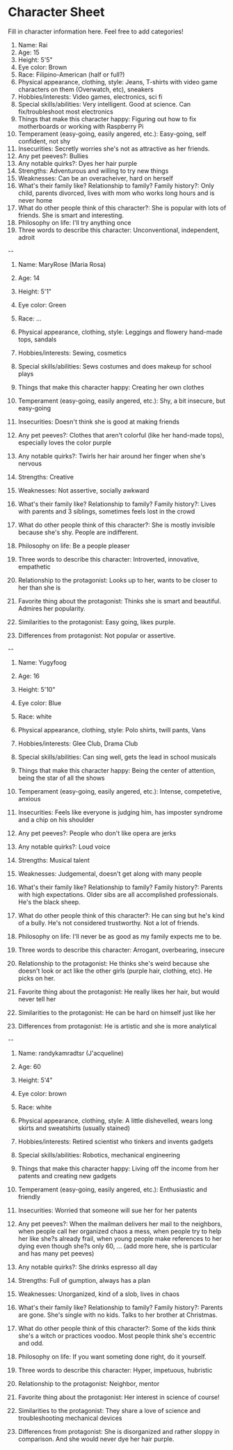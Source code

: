 # Character Sheet

Fill in character information here. Feel free to add categories!


1. Name: Rai
2. Age: 15
3. Height: 5'5"
4. Eye color: Brown
5. Race: Filipino-American (half or full?)
6. Physical appearance, clothing, style: Jeans, T-shirts with video game characters on them (Overwatch, etc), sneakers
7. Hobbies/interests: Video games, electronics, sci fi
8. Special skills/abilities: Very intelligent. Good at science. Can fix/troubleshoot most electronics
9. Things that make this character happy: Figuring out how to fix motherboards or working with Raspberry Pi
10. Temperament (easy-going, easily angered, etc.): Easy-going, self confident, not shy
11. Insecurities: Secretly worries she's not as attractive as her friends.
12. Any pet peeves?: Bullies
13. Any notable quirks?: Dyes her hair purple
14. Strengths: Adventurous and willing to try new things
15. Weaknesses: Can be an overacheiver, hard on herself
16. What's their family like? Relationship to family? Family history?: Only child, parents divorced, lives with mom who works long hours and is never home
17. What do other people think of this character?: She is popular with lots of friends. She is smart and interesting.
18. Philosophy on life: I'll try anything once
19. Three words to describe this character: Unconventional, independent, adroit


--


1. Name: MaryRose (Maria Rosa)
2. Age: 14
3. Height: 5'1"
4. Eye color: Green
5. Race: ...
6. Physical appearance, clothing, style: Leggings and flowery hand-made tops, sandals
7. Hobbies/interests: Sewing, cosmetics
8. Special skills/abilities: Sews costumes and does makeup for school plays 
9. Things that make this character happy: Creating her own clothes
10. Temperament (easy-going, easily angered, etc.): Shy, a bit insecure, but easy-going
11. Insecurities: Doesn't think she is good at making friends
12. Any pet peeves?: Clothes that aren't colorful (like her hand-made tops), especially loves the color purple
13. Any notable quirks?: Twirls her hair around her finger when she's nervous
14. Strengths: Creative
15. Weaknesses: Not assertive, socially awkward 
16. What's their family like? Relationship to family? Family history?: Lives with parents and 3 siblings, sometimes feels lost in the crowd
17. What do other people think of this character?: She is mostly invisible because she's shy. People are indifferent.
18. Philosophy on life: Be a people pleaser
19. Three words to describe this character: Introverted, innovative, empathetic

1. Relationship to the protagonist: Looks up to her, wants to be closer to her than she is
2. Favorite thing about the protagonist: Thinks she is smart and beautiful. Admires her popularity.
3. Similarities to the protagonist: Easy going, likes purple. 
4. Differences from protagonist: Not popular or assertive.


--


1. Name: Yugyfoog
2. Age: 16
3. Height: 5'10" 
4. Eye color: Blue
5. Race: white
6. Physical appearance, clothing, style: Polo shirts, twill pants, Vans
7. Hobbies/interests: Glee Club, Drama Club
8. Special skills/abilities: Can sing well, gets the lead in school musicals
9. Things that make this character happy: Being the center of attention, being the star of all the shows
10. Temperament (easy-going, easily angered, etc.): Intense, competetive, anxious
11. Insecurities: Feels like everyone is judging him, has imposter syndrome and a chip on his shoulder
12. Any pet peeves?: People who don't like opera are jerks
13. Any notable quirks?: Loud voice
14. Strengths: Musical talent
15. Weaknesses: Judgemental, doesn't get along with many people
16. What's their family like? Relationship to family? Family history?: Parents with high expectations. Older sibs are all accomplished professionals. He's the black sheep.
17. What do other people think of this character?: He can sing but he's kind of a bully. He's not considered trustworthy. Not a lot of friends.
18. Philosophy on life: I'll never be as good as my family expects me to be.
19. Three words to describe this character: Arrogant, overbearing, insecure

1. Relationship to the protagonist: He thinks she's weird because she doesn't look or act like the other girls (purple hair, clothing, etc). He picks on her.
2. Favorite thing about the protagonist: He really likes her hair, but would never tell her
3. Similarities to the protagonist: He can be hard on himself just like her
4. Differences from protagonist: He is artistic and she is more analytical


--


1. Name: randykamradtsr (J'acqueline) 
2. Age: 60
3. Height: 5'4"
4. Eye color: brown 
5. Race: white
6. Physical appearance, clothing, style: A little dishevelled, wears long skirts and sweatshirts (usually stained)
7. Hobbies/interests: Retired scientist who tinkers and invents gadgets
8. Special skills/abilities: Robotics, mechanical engineering
9. Things that make this character happy: Living off the income from her patents and creating new gadgets
10. Temperament (easy-going, easily angered, etc.): Enthusiastic and friendly
11. Insecurities: Worried that someone will sue her for her patents
12. Any pet peeves?: When the mailman delivers her mail to the neighbors, when people call her organized chaos a mess, when people try to help her like she?s already frail, when young people make references to her dying even though she?s only 60, ... (add more here, she is particular and has many pet peeves)
13. Any notable quirks?: She drinks espresso all day
14. Strengths: Full of gumption, always has a plan
15. Weaknesses: Unorganized, kind of a slob, lives in chaos
16. What's their family like? Relationship to family? Family history?: Parents are gone. She's single with no kids. Talks to her brother at Christmas.
17. What do other people think of this character?: Some of the kids think she's a witch or practices voodoo. Most people think she's eccentric and odd.
18. Philosophy on life: If you want someting done right, do it yourself.
19. Three words to describe this character: Hyper, impetuous, hubristic

1. Relationship to the protagonist: Neighbor, mentor
2. Favorite thing about the protagonist: Her interest in science of course!
3. Similarities to the protagonist: They share a love of science and troubleshooting mechanical devices
4. Differences from protagonist: She is disorganized and rather sloppy in comparison. And she would never dye her hair purple.

